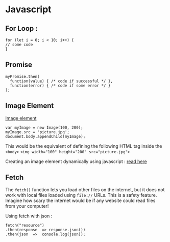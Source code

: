 # Javascript



## For Loop :

	for (let i = 0; i < 10; i++) {
  	// some code
	}

## Promise

	myPromise.then(
	  function(value) { /* code if successful */ },
	  function(error) { /* code if some error */ }
	);

## Image Element

[Image element](https://developer.mozilla.org/en-US/docs/Web/API/HTMLImageElement/Image)
	
	var myImage = new Image(100, 200);
	myImage.src = 'picture.jpg';
	document.body.appendChild(myImage);
This would be the equivalent of defining the following HTML tag inside the `<body>`
`<img width="100" height="200" src="picture.jpg">`

Creating an image element dynamically using javascript : [read here](https://www.geeksforgeeks.org/how-to-create-an-image-element-dynamically-using-javascript/)

## Fetch

The `fetch()` function lets you load other files on the internet, but it does not work with local files loaded using `file://` URLs. This is a safety feature. Imagine how scary the internet would be if any website could read files from your computer!

Using fetch with json :

    fetch("resource")
    .then(response  => response.json())
    .then(json  =>  console.log(json));
